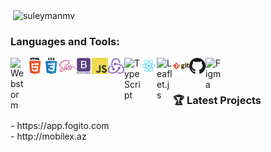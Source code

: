 <p>&nbsp;<img align="center" src="https://github-readme-stats.vercel.app/api?username=suleymanmv&show_icons=true&locale=en" alt="suleymanmv" /></p>

<h3 align="left">Languages and Tools:</h3>
<img align="left" alt="Webstorm" width="26px" src="https://cdn.freebiesupply.com/logos/large/2x/webstorm-icon-logo-png-transparent.png" />
<img align="left" alt="HTML5" width="26px" src="https://raw.githubusercontent.com/github/explore/80688e429a7d4ef2fca1e82350fe8e3517d3494d/topics/html/html.png" />
<img align="left" alt="CSS3" width="26px" src="https://raw.githubusercontent.com/github/explore/80688e429a7d4ef2fca1e82350fe8e3517d3494d/topics/css/css.png" />
<img align="left" alt="Sass" width="26px" src="https://raw.githubusercontent.com/github/explore/80688e429a7d4ef2fca1e82350fe8e3517d3494d/topics/sass/sass.png" />
<img align="left" alt="Bootstrap" width="26px" src="https://raw.githubusercontent.com/devicons/devicon/master/icons/bootstrap/bootstrap-plain-wordmark.svg" />
<img align="left" alt="JavaScript" width="26px" src="https://raw.githubusercontent.com/github/explore/80688e429a7d4ef2fca1e82350fe8e3517d3494d/topics/javascript/javascript.png" />
<img align="left" alt="Redux" width="26px" src="https://raw.githubusercontent.com/devicons/devicon/master/icons/redux/redux-original.svg" />
<img align="left" alt="TypeScript" width="26px" src="https://upload.wikimedia.org/wikipedia/commons/4/4c/Typescript_logo_2020.svg" />
<img align="left" alt="React" width="26px" src="https://raw.githubusercontent.com/github/explore/80688e429a7d4ef2fca1e82350fe8e3517d3494d/topics/react/react.png" />
<img align="left" alt="Leaflet.js" width="26px" src="https://camo.githubusercontent.com/b5cc2fd98a402d61cb79b42b00755e7a28995f2f/68747470733a2f2f7261776769742e636f6d2f4c6561666c65742f4c6561666c65742f6d61737465722f7372632f696d616765732f6c6f676f2e737667" />
<img align="left" alt="Git" width="26px" src="https://raw.githubusercontent.com/github/explore/80688e429a7d4ef2fca1e82350fe8e3517d3494d/topics/git/git.png" />
<img align="left" alt="GitHub" width="26px" src="https://raw.githubusercontent.com/github/explore/78df643247d429f6cc873026c0622819ad797942/topics/github/github.png" />
<img align="left" alt="Figma" width="26px" src="https://cdn.freebiesupply.com/logos/large/2x/figma-1-logo-png-transparent.png" />

<br/>
<br/>

<h3 align="left">🏆 Latest Projects</h3>
- https://app.fogito.com <br/>
- http://mobilex.az <br/
